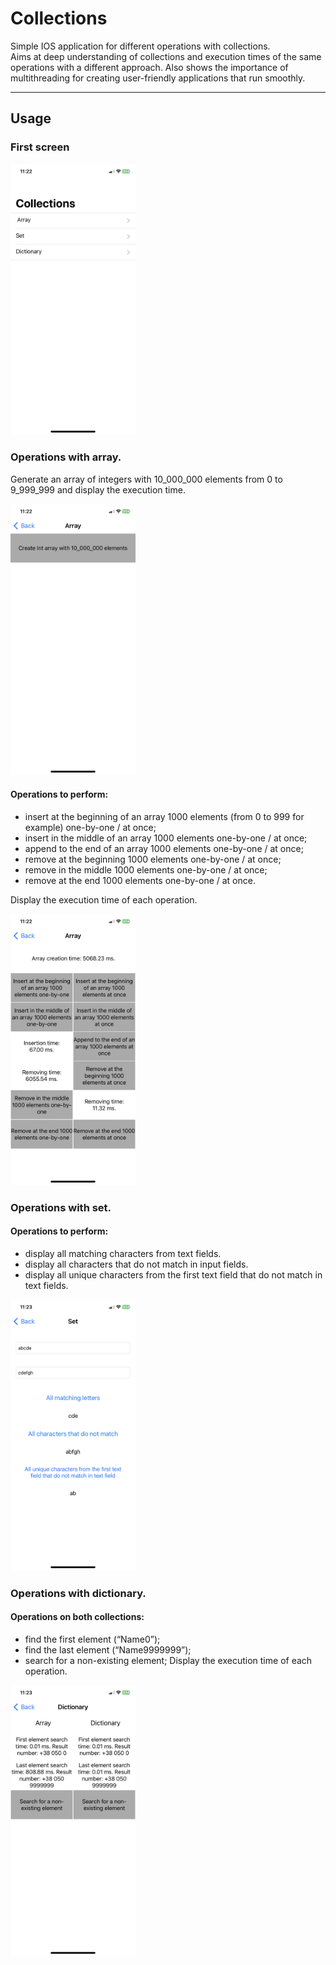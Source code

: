 # Collections

Simple IOS application for different operations with collections. \
Aims at deep understanding of collections and execution times of the same operations with a different approach. Also shows the importance of multithreading for creating user-friendly applications that run smoothly.
___
## Usage
### First screen
<img src="https://github.com/DmytroHorodyskyi/Collections/blob/main/Screenshots/MainViewController.PNG" width="200" >

### Operations with array.
Generate an array of integers with 10_000_000 elements from 0 to 9_999_999 and display the execution time.

<img src="https://github.com/DmytroHorodyskyi/Collections/blob/main/Screenshots/ArrayViewController%20(before%20creation)%20.PNG" width="200" >

#### Operations to perform:
* insert at the beginning of an array 1000 elements (from 0 to 999 for example) one-by-one / at once;
* insert in the middle of an array 1000 elements one-by-one / at once;
* append to the end of an array 1000 elements one-by-one / at once;
* remove at the beginning 1000 elements one-by-one / at once;
* remove in the middle 1000 elements one-by-one / at once;
* remove at the end 1000 elements one-by-one / at once.

Display the execution time of each operation.
  
<img src="https://github.com/DmytroHorodyskyi/Collections/blob/main/Screenshots/ArrayViewController%20(after%20creation)%20.PNG" width="200" >

### Operations with set.

#### Operations to perform:
* display all matching characters from text fields.
* display all characters that do not match in input fields.
* display all unique characters from the first text field that do not match in text fields.

<img src="https://github.com/DmytroHorodyskyi/Collections/blob/main/Screenshots/SetViewController.PNG" width="200" >

### Operations with dictionary.

#### Operations on both collections:
* find the first element (“Name0”);
* find the last element (“Name9999999”);
* search for a non-existing element;
Display the execution time of each operation.

<img src="https://github.com/DmytroHorodyskyi/Collections/blob/main/Screenshots/DictionaryViewController.PNG" width="200" >

